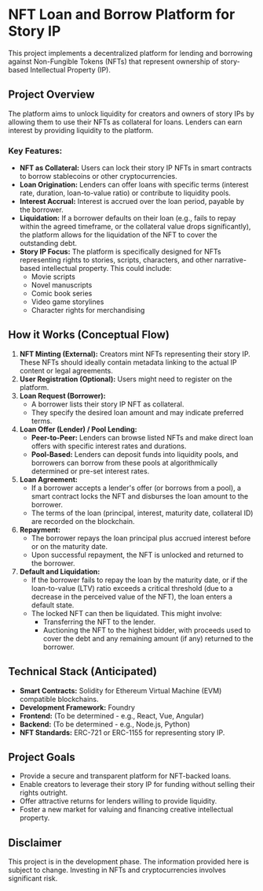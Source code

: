 # NFT Loan and Borrow Platform for Story IP

This project implements a decentralized platform for lending and borrowing against Non-Fungible Tokens (NFTs) that represent ownership of story-based Intellectual Property (IP).

## Project Overview

The platform aims to unlock liquidity for creators and owners of story IPs by allowing them to use their NFTs as collateral for loans. Lenders can earn interest by providing liquidity to the platform.

### Key Features:

*   **NFT as Collateral:** Users can lock their story IP NFTs in smart contracts to borrow stablecoins or other cryptocurrencies.
*   **Loan Origination:** Lenders can offer loans with specific terms (interest rate, duration, loan-to-value ratio) or contribute to liquidity pools.
*   **Interest Accrual:** Interest is accrued over the loan period, payable by the borrower.
*   **Liquidation:** If a borrower defaults on their loan (e.g., fails to repay within the agreed timeframe, or the collateral value drops significantly), the platform allows for the liquidation of the NFT to cover the outstanding debt.
*   **Story IP Focus:** The platform is specifically designed for NFTs representing rights to stories, scripts, characters, and other narrative-based intellectual property. This could include:
    *   Movie scripts
    *   Novel manuscripts
    *   Comic book series
    *   Video game storylines
    *   Character rights for merchandising

## How it Works (Conceptual Flow)

1.  **NFT Minting (External):** Creators mint NFTs representing their story IP. These NFTs should ideally contain metadata linking to the actual IP content or legal agreements.
2.  **User Registration (Optional):** Users might need to register on the platform.
3.  **Loan Request (Borrower):**
    *   A borrower lists their story IP NFT as collateral.
    *   They specify the desired loan amount and may indicate preferred terms.
4.  **Loan Offer (Lender) / Pool Lending:**
    *   **Peer-to-Peer:** Lenders can browse listed NFTs and make direct loan offers with specific interest rates and durations.
    *   **Pool-Based:** Lenders can deposit funds into liquidity pools, and borrowers can borrow from these pools at algorithmically determined or pre-set interest rates.
5.  **Loan Agreement:**
    *   If a borrower accepts a lender's offer (or borrows from a pool), a smart contract locks the NFT and disburses the loan amount to the borrower.
    *   The terms of the loan (principal, interest, maturity date, collateral ID) are recorded on the blockchain.
6.  **Repayment:**
    *   The borrower repays the loan principal plus accrued interest before or on the maturity date.
    *   Upon successful repayment, the NFT is unlocked and returned to the borrower.
7.  **Default and Liquidation:**
    *   If the borrower fails to repay the loan by the maturity date, or if the loan-to-value (LTV) ratio exceeds a critical threshold (due to a decrease in the perceived value of the NFT), the loan enters a default state.
    *   The locked NFT can then be liquidated. This might involve:
        *   Transferring the NFT to the lender.
        *   Auctioning the NFT to the highest bidder, with proceeds used to cover the debt and any remaining amount (if any) returned to the borrower.

## Technical Stack (Anticipated)

*   **Smart Contracts:** Solidity for Ethereum Virtual Machine (EVM) compatible blockchains.
*   **Development Framework:** Foundry
*   **Frontend:** (To be determined - e.g., React, Vue, Angular)
*   **Backend:** (To be determined - e.g., Node.js, Python)
*   **NFT Standards:** ERC-721 or ERC-1155 for representing story IP.

## Project Goals

*   Provide a secure and transparent platform for NFT-backed loans.
*   Enable creators to leverage their story IP for funding without selling their rights outright.
*   Offer attractive returns for lenders willing to provide liquidity.
*   Foster a new market for valuing and financing creative intellectual property.

## Disclaimer

This project is in the development phase. The information provided here is subject to change. Investing in NFTs and cryptocurrencies involves significant risk.
